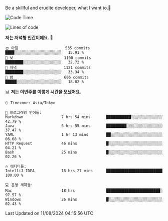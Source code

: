 Be a skillful and erudite developer, what I want to.👶

<!--START_SECTION:waka-->
![Code Time](http://img.shields.io/badge/Code%20Time-1%2C136%20hrs%2052%20mins-blue)

![Lines of code](https://img.shields.io/badge/%EC%A0%80%EB%8A%94%20%EC%97%AC%ED%83%9C%EA%B9%8C%EC%A7%80%20-2.8%20million%20%EC%A4%84%EC%9D%98%20%EC%BD%94%EB%93%9C%EB%A5%BC%20%EC%9E%91%EC%84%B1%ED%96%88%EC%96%B4%EC%9A%94.-blue)

**저는 저녁형 인간이에요. 🦉** 

```text
🌞 아침                     535 commits         ████░░░░░░░░░░░░░░░░░░░░░   15.91 % 
🌆 낮　                     1100 commits        ████████░░░░░░░░░░░░░░░░░   32.72 % 
🌃 저녁                     1121 commits        ████████░░░░░░░░░░░░░░░░░   33.34 % 
🌙 밤　                     606 commits         █████░░░░░░░░░░░░░░░░░░░░   18.02 % 
```


📊 **저는 이번주를 이렇게 시간을 보냈어요.** 

```text
🕑︎ Timezone: Asia/Tokyo

💬 프로그래밍 언어들: 
Markdown                 7 hrs 54 mins       ███████████░░░░░░░░░░░░░░   42.79 % 
Java                     6 hrs 55 mins       █████████░░░░░░░░░░░░░░░░   37.47 % 
YAML                     1 hr 13 mins        ██░░░░░░░░░░░░░░░░░░░░░░░   06.68 % 
HTTP Request             46 mins             █░░░░░░░░░░░░░░░░░░░░░░░░   04.21 % 
Bash                     25 mins             █░░░░░░░░░░░░░░░░░░░░░░░░   02.26 % 

🔥 에디터들: 
IntelliJ IDEA            18 hrs 27 mins      █████████████████████████   100.00 % 

💻 운영 체제들: 
Mac                      18 hrs              ████████████████████████░   97.57 % 
Windows                  26 mins             █░░░░░░░░░░░░░░░░░░░░░░░░   02.43 % 
```


 Last Updated on 11/08/2024 04:15:56 UTC
<!--END_SECTION:waka-->
